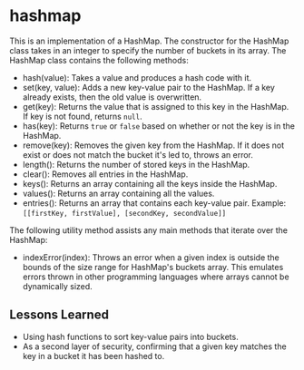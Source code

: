 # hashmap

This is an implementation of a HashMap. The constructor for the HashMap class takes in an integer to specify the number of buckets in its array. The HashMap class contains the following methods:

- hash(value): Takes a value and produces a hash code with it.
- set(key, value): Adds a new key-value pair to the HashMap. If a key already exists, then the old value is overwritten.
- get(key): Returns the value that is assigned to this key in the HashMap. If key is not found, returns `null`.
- has(key): Returns `true` or `false` based on whether or not the key is in the HashMap.
- remove(key): Removes the given key from the HashMap. If it does not exist or does not match the bucket it's led to, throws an error.
- length(): Returns the number of stored keys in the HashMap.
- clear(): Removes all entries in the HashMap.
- keys(): Returns an array containing all the keys inside the HashMap.
- values(): Returns an array containing all the values.
- entries(): Returns an array that contains each key-value pair. Example: `[[firstKey, firstValue], [secondKey, secondValue]]`

The following utility method assists any main methods that iterate over the HashMap:

- indexError(index): Throws an error when a given index is outside the bounds of the size range for HashMap's buckets array. This emulates errors thrown in other programming languages where arrays cannot be dynamically sized.

## Lessons Learned

- Using hash functions to sort key-value pairs into buckets.
- As a second layer of security, confirming that a given key matches the key in a bucket it has been hashed to.
